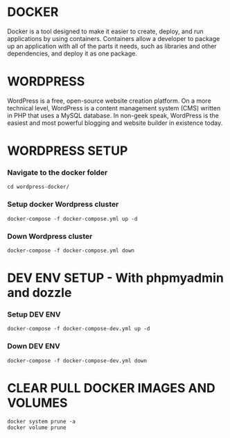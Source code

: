 # DOCKER 

Docker is a tool designed to make it easier to create, deploy, and run applications by using containers. Containers allow a developer to package up an application with all of the parts it needs, such as libraries and other dependencies, and deploy it as one package.

# WORDPRESS

WordPress is a free, open-source website creation platform. On a more technical level, WordPress is a content management system (CMS) written in PHP that uses a MySQL database. In non-geek speak, WordPress is the easiest and most powerful blogging and website builder in existence today.

# WORDPRESS SETUP

### Navigate to the docker folder 
```shell
cd wordpress-docker/
```

### Setup docker Wordpress cluster
```shell
docker-compose -f docker-compose.yml up -d
```

### Down Wordpress cluster
```shell
docker-compose -f docker-compose.yml down
```

# DEV ENV SETUP - With phpmyadmin and dozzle

### Setup DEV ENV
```shell
docker-compose -f docker-compose-dev.yml up -d
```

### Down DEV ENV
```shell
docker-compose -f docker-compose-dev.yml down
```

# CLEAR PULL DOCKER IMAGES AND VOLUMES
```shell
docker system prune -a 
docker volume prune
```
